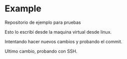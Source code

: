 # Example
Repositorio de ejemplo para pruebas

Esto lo escribí desde la maquina virtual desde linux.

Intentando hacer nuevos cambios y probando el commit.

Ultimo cambio, probando con SSH.
